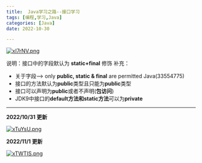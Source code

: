 ```yaml
---
title:  Java学习之路--接口学习
tags: [编程,学习,Java]
categories: [Java]
date: 2022-10-30

---
```

[![xI7rNV.png](https://s1.ax1x.com/2022/10/30/xI7rNV.png)](https://imgse.com/i/xI7rNV)

说明：接口中的字段默认为 **static+final** 修饰
补充：
- 关于字段--> only **public, static & final** are permitted Java(33554775)
- 接口的方法默认为**public**类型且只能为**public**类型
- 接口可以声明为**public**或者不声明(**包访问**)
- JDK9中接口的**default方法和static方法**可以为**private**

---

**2022/10/31 更新**

[![xTuYsU.png](https://s1.ax1x.com/2022/10/31/xTuYsU.png)](https://imgse.com/i/xTuYsU)

**2022/11/1 更新**

[![xTWTIS.png](https://s1.ax1x.com/2022/11/01/xTWTIS.png)](https://imgse.com/i/xTWTIS)